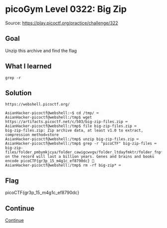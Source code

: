 # picoGym Level 0322: Big Zip
Source: https://play.picoctf.org/practice/challenge/322

## Goal
Unzip this archive and find the flag

## What I learned
```
grep -r
```

## Solution
```
https://webshell.picoctf.org/

AsianHacker-picoctf@webshell:~$ cd /tmp/ ⌨️
AsianHacker-picoctf@webshell:/tmp$ wget https://artifacts.picoctf.net/c/503/big-zip-files.zip ⌨️
AsianHacker-picoctf@webshell:/tmp$ file big-zip-files.zip ⌨️
big-zip-files.zip: Zip archive data, at least v1.0 to extract, compression method=store
AsianHacker-picoctf@webshell:/tmp$ unzip big-zip-files.zip ⌨️
AsianHacker-picoctf@webshell:/tmp$ grep -r "picoCTF" big-zip-files ⌨️
big-zip-files/folder_pmbymkjcya/folder_cawigcwvgv/folder_ltdayfmktr/folder_fnpfclfyee/whzxrpivpqld.txt:information on the record will last a billion years. Genes and brains and books encode picoCTF{gr3p_15_m4g1c_ef8790dc} 🔐
AsianHacker-picoctf@webshell:/tmp$ rm -rf big-zip* ⌨️
```

## Flag
picoCTF{gr3p_15_m4g1c_ef8790dc}

## Continue
[Continue](./picoGym0301.md)